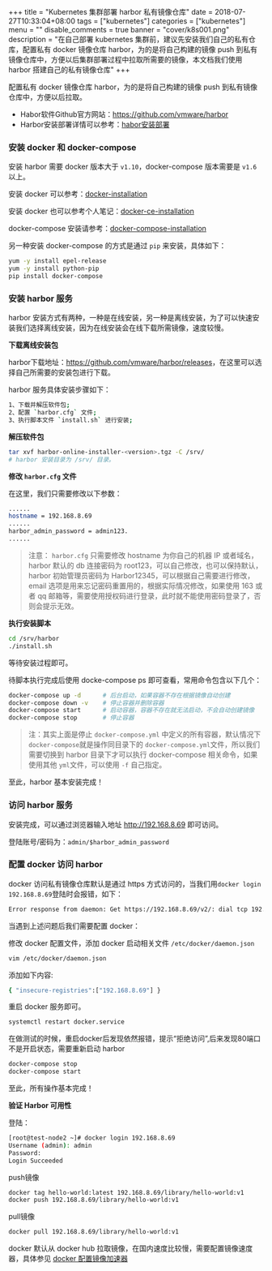+++
title = "Kubernetes 集群部署 harbor 私有镜像仓库"
date = 2018-07-27T10:33:04+08:00
tags = ["kubernetes"]
categories = ["kubernetes"]
menu = ""
disable_comments = true
banner = "cover/k8s001.png"
description = "在自己部署 kubernetes 集群前，建议先安装我们自己的私有仓库，配置私有 docker 镜像仓库 harbor，为的是将自己构建的镜像 push 到私有镜像仓库中，方便以后集群部署过程中拉取所需要的镜像，本文档我们使用 harbor 搭建自己的私有镜像仓库"
+++

配置私有 docker 镜像仓库 harbor，为的是将自己构建的镜像 push 到私有镜像仓库中，方便以后拉取。

- Habor软件Github官方网站：<https://github.com/vmware/harbor>
- Harbor安装部署详情可以参考：[habor安装部署](https://github.com/vmware/harbor/blob/master/docs/installation_guide.md)



### 安装 docker 和 docker-compose

安装 harbor 需要 docker 版本大于 `v1.10`，docker-compose 版本需要是 `v1.6` 以上。

安装 docker 可以参考：[docker-installation](https://docs.docker.com/engine/installation)

安装 docker 也可以参考个人笔记：[docker-ce-installation](https://yeaheo.com/2018/07/26/docker-installation/)

docker-compose 安装请参考：[docker-compose-installation](https://docs.docker.com/compose/install)

另一种安装 docker-compose 的方式是通过 `pip` 来安装，具体如下：
```bash
yum -y install epel-release
yum -y install python-pip
pip install docker-compose
```
### 安装 harbor 服务
harbor 安装方式有两种，一种是在线安装，另一种是离线安装，为了可以快速安装我们选择离线安装，因为在线安装会在线下载所需镜像，速度较慢。

**下载离线安装包**

harbor下载地址：<https://github.com/vmware/harbor/releases>，在这里可以选择自己所需要的安装包进行下载。

harbor 服务具体安装步骤如下：
```bash
1、下载并解压软件包;
2、配置 `harbor.cfg` 文件;
3、执行脚本文件 `install.sh` 进行安装;
```
**解压软件包**
```bash
tar xvf harbor-online-installer-<version>.tgz -C /srv/
# harbor 安装目录为 /srv/ 目录。
```
**修改 `harbor.cfg` 文件**

在这里，我们只需要修改以下参数：
```bash
......
hostname = 192.168.8.69
......
harbor_admin_password = admin123.
......
```

> 注意： `harbor.cfg` 只需要修改 hostname 为你自己的机器 IP 或者域名，harbor 默认的 db 连接密码为 root123，可以自己修改，也可以保持默认，harbor 初始管理员密码为 Harbor12345，可以根据自己需要进行修改，email 选项是用来忘记密码重置用的，根据实际情况修改，如果使用 163 或者 qq 邮箱等，需要使用授权码进行登录，此时就不能使用密码登录了，否则会提示无效。

**执行安装脚本**
```bash
cd /srv/harbor
./install.sh
```
等待安装过程即可。

待脚本执行完成后使用 docke-compose ps 即可查看，常用命令包含以下几个：
```bash
docker-compose up -d      # 后台启动，如果容器不存在根据镜像自动创建
docker-compose down -v    # 停止容器并删除容器
docker-compose start      # 启动容器，容器不存在就无法启动，不会自动创建镜像
docker-compose stop       # 停止容器
```

> 注：其实上面是停止 `docker-compose.yml` 中定义的所有容器，默认情况下 `docker-compose`就是操作同目录下的 `docker-compose.yml`文件，所以我们需要切换到 harbor 目录下才可以执行 docker-compose 相关命令，如果使用其他 `yml`文件，可以使用 `-f` 自己指定。

至此，harbor 基本安装完成！

### 访问 harbor 服务
安装完成，可以通过浏览器输入地址 <http://192.168.8.69> 即可访问。

登陆账号/密码为：`admin/$harbor_admin_password`

### 配置 docker 访问 harbor
docker 访问私有镜像仓库默认是通过 https 方式访问的，当我们用`docker login 192.168.8.69`登陆时会报错，如下：
```bash
Error response from daemon: Get https://192.168.8.69/v2/: dial tcp 192.168.8.69
```
当遇到上述问题后我们需要配置 docker：

修改 docker 配置文件，添加 docker 启动相关文件 `/etc/docker/daemon.json`
```bash
vim /etc/docker/daemon.json
```
添加如下内容:
```bash
{ "insecure-registries":["192.168.8.69"] }
```
重启 docker 服务即可。
```bash
systemctl restart docker.service
```
在做测试的时候，重启docker后发现依然报错，提示“拒绝访问”,后来发现80端口不是开启状态，需要重新启动 harbor
```bash
docker-compose stop
docker-compose start
```
至此，所有操作基本完成！



**验证 Harbor 可用性**

登陆：
```bash
[root@test-node2 ~]# docker login 192.168.8.69
Username (admin): admin
Password: 
Login Succeeded
```
push镜像
```bash
docker tag hello-world:latest 192.168.8.69/library/hello-world:v1
docker push 192.168.8.69/library/hello-world:v1
```
pull镜像
```bash
docker pull 192.168.8.69/library/hello-world:v1
```
docker 默认从 docker hub 拉取镜像，在国内速度比较慢，需要配置镜像速度器，具体参见 [docker 配置镜像加速器](https://yeaheo.com/post/docker-image-accelerator-installation/)

